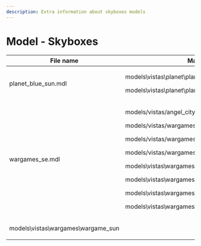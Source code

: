 ```yaml
---
description: Extra information about skyboxes models
---
```


# Model - Skyboxes

| File name             | Material                                                                                                                                                                                                                                                                                                                                                                                                                                              |
| --------------------- | ----------------------------------------------------------------------------------------------------------------------------------------------------------------------------------------------------------------------------------------------------------------------------------------------------------------------------------------------------------------------------------------------------------------------------------------------------- |
| planet\_blue\_sun.mdl | <p>models\vistas\planet\planet_blue_sun</p><p>models\vistas\planet\planet_blue_sun_top</p>                                                                                                                                                                                                                                                                                                                                                            |
| wargames\_se.mdl      | <p>models/vistas/angel_city/color_gradate_pan_sets</p><p>models/vistas/wargames/wargame_grid</p><p>models/vistas/wargames/wargame_grid_pulse</p><p>models/vistas/wargames/wargame_light_beam</p><p>models\vistas\wargames\wargame_se_airbase</p><p>models\vistas\wargames\wargame_se_airbase_alpha</p><p>models\vistas\wargames\wargame_se_angelcity</p><p>models\vistas\wargames\wargame_se_citylights</p><p>models\vistas\wargames\wargame_sun</p> |
